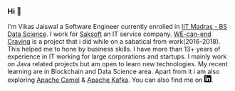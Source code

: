 ### Hi 👋
 I'm Vikas Jaiswal a Software Engineer currently enrolled in [IIT Madras - BS Data Science](https://www.onlinedegree.iitm.ac.in/).
 I work for [Saksoft](https://www.saksoft.com) an IT service company. [WE-can-end Craving](https://wecanendcraving.github.io) is a project that i did while on a sabatical from work(2016-2018).
 This helped me to hone by business skills. 
 I have more than 13+ years of experience in IT working for large corporations and startups.
 I mainly work on Java related projects but am open to learn new technologies.
 My recent learning are in Blockchain and Data Science area.
 Apart from it i am also exploring [Apache Camel](https://camel.apache.org/) & [Apache Kafka](https://kafka.apache.org/).
 You can also find me on [![LinkedIn][1.1]][1].
 
[1.1]: https://raw.githubusercontent.com/jaiswalvik/jaiswalvik/master/linkedin-3-16.png (LinkedIn icon without padding)

[1]: https://www.linkedin.com/in/vikasjaiswal/

<!--
**jaiswalvik/jaiswalvik** is a ✨ _special_ ✨ repository because its `README.md` (this file) appears on your GitHub profile.

Here are some ideas to get you started:

- 🔭 I’m currently working on ...
- 🌱 I’m currently learning ...
- 👯 I’m looking to collaborate on ...
- 🤔 I’m looking for help with ...
- 💬 Ask me about ...
- 📫 How to reach me: ...
- 😄 Pronouns: ...
- ⚡ Fun fact: ...
-->
